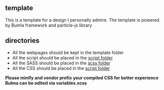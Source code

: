 ## template
This is a template for a design I personally admire. The template is powered by Bumla framework and particle-js library
## directories
* All the webpages should be kept in the template folder
* All the script should be placed in the [script folder](script)
* All the SASS should be placed in the [scss folder](style/scss)
* All the CSS should be placed in the [script folder](style/css)

**Please minify and vendor prefix your compiled CSS for better experience**
**Bulma can be edited via variables.scss**
